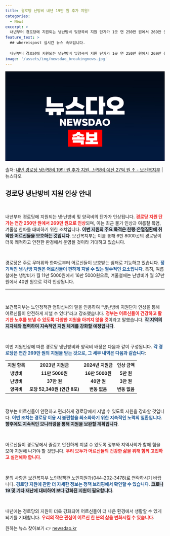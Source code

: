 ```yaml
---
title: 경로당 난방비 내년 19만 원 추가 지원!
categories:
  - News
excerpt: >
  내년부터 경로당에 지원되는 냉난방비 및양곡비 지원 단가가 1곳 연 250만 원에서 269만 원으로 인상된다.…
feature_text: >
  ## whereispost 실시간 뉴스 속보입니다.

  내년부터 경로당에 지원되는 냉난방비 및양곡비 지원 단가가 1곳 연 250만 원에서 269만 원으로 인상된다.…
image: '/assets/img/newsdao_breakingnews.jpg'
---
```


![뉴스다오 속보](/assets/img/newsdao_breakingnews.jpg)

<p>출처: <a href="https://newsdao.kr/2868" rel="dofollow">내년 경로당 냉난방비 19만 원 추가 지원…난방비 예산 27억 원 ↑ - 보건복지부</a> | 뉴스다오</p>

<h2 data-ke-size="size26">경로당 냉난방비 지원 인상 안내</h2>

<p data-ke-size="size16">&nbsp;</p>

내년부터 경로당에 지원되는 냉·난방비 및 양곡비의 단가가 인상됩니다. <b><span style="color: #ee2323;">경로당 지원 단가는 연간 250만 원에서 269만 원으로 인상</span></b>되며, 이는 최근 물가 인상과 여름철 폭염, 겨울철 한파를 대비하기 위한 조치입니다. <b><span style="background-color: #21538527;">이번 지원의 주요 목적은 한랭·온열질환에 취약한 어르신들을 보호하는 것입니다</span></b>. 보건복지부는 이를 통해 6만 8000곳의 경로당이 더욱 쾌적하고 안전한 환경에서 운영될 것이라 기대하고 있습니다.

<p data-ke-size="size16">&nbsp;</p>

경로당은 주로 무더위와 한파로부터 어르신들이 보호받는 쉼터로 기능하고 있습니다. <b><span style="color: #1a5490;">정기적인 냉·난방 지원은 어르신들이 편하게 지낼 수 있는 필수적인 요소입니다</span></b>. 특히, 여름철에는 냉방비가 월 11만 5000원에서 16만 5000원으로, 겨울철에는 난방비가 월 37만 원에서 40만 원으로 각각 인상됩니다. 

<hr>

<p data-ke-size="size16">&nbsp;</p>

보건복지부는 노인정책관 염민섭씨의 말을 인용하여 “냉난방비 지원단가 인상을 통해 어르신들이 안전하게 지낼 수 있다”라고 강조했습니다. <b><span style="color: #ee2323;">정부는 어르신들이 건강하고 활기찬 노후를 보낼 수 있도록 다양한 지원을 아끼지 않을 것</span></b>이라고 말했습니다. <b><span style="background-color: #21538527;">각 지역의 지자체와 협력하여 지속적인 지원 체계를 강화할 예정입니다</span></b>. 

<p data-ke-size="size16">&nbsp;</p>

이번 지원인상에 따른 경로당 냉난방비와 양곡비 배정은 다음과 같이 구성됩니다. <b><span style="color: #1a5490;">각 경로당은 연간 269만 원의 지원을 받는 것으로, 그 세부 내역은 다음과 같습니다</span></b>:

<table>
  <tr>
    <th style="text-align: center;">지원 항목</th>
    <th style="text-align: center;">2023년 지원금</th>
    <th style="text-align: center;">2024년 지원금</th>
    <th style="text-align: center;">인상 금액</th>
  </tr>
  <tr>
    <td style="text-align: center; height: 17px;"><b>냉방비</b></td>
    <td style="text-align: center; height: 17px;"><b>11만 5000원</b></td>
    <td style="text-align: center; height: 17px;"><b>16만 5000원</b></td>
    <td style="text-align: center; height: 17px;"><b>5만 원</b></td>
  </tr>
  <tr>
    <td style="text-align: center; height: 17px;"><b>난방비</b></td>
    <td style="text-align: center; height: 17px;"><b>37만 원</b></td>
    <td style="text-align: center; height: 17px;"><b>40만 원</b></td>
    <td style="text-align: center; height: 17px;"><b>3만 원</b></td>
  </tr>
  <tr>
    <td style="text-align: center; height: 17px;"><b>양곡비</b></td>
    <td style="text-align: center; height: 17px;"><b>포당 52,340원 (연간 8포)</b></td>
    <td style="text-align: center; height: 17px;"><b>변동 없음</b></td>
    <td style="text-align: center; height: 17px;"><b>변동 없음</b></td>
  </tr>
</table>

<p data-ke-size="size16">&nbsp;</p>

정부는 어르신들이 안전하고 편리하게 경로당에서 지낼 수 있도록 지원을 강화할 것입니다. <b><span style="color: #1a5490;">이번 조치는 경로당 이용 시 불편함을 최소화하기 위한 지속적인 노력의 일환입니다</span></b>. <b><span style="background-color: #21538527;">향후에도 지속적인 모니터링을 통해 지원을 보완할 계획입니다</span></b>. 

<p data-ke-size="size16">&nbsp;</p>

어르신들이 경로당에서 즐겁고 안전하게 지낼 수 있도록 정부와 지역사회가 함께 힘을 모아 지원해 나가야 할 것입니다. <b><span style="color: #ee2323;">우리 모두가 어르신들의 건강한 삶을 위해 함께 고민하고 실천해야 합니다</span></b>.  

<p data-ke-size="size16">&nbsp;</p>

문의 사항은 보건복지부 노인정책관 노인지원과(044-202-3478)로 연락하시기 바랍니다. <b><span style="color: #1a5490;">경로당 지원에 관한 더 자세한 정보는 정책 브리핑에서 확인할 수 있습니다</span></b>. <b><span style="background-color: #21538527;">코로나19 및 기타 재난에 대비하여 보다 강화된 지원이 필요합니다</span></b>. 

<p data-ke-size="size16">&nbsp;</p>

내년에는 경로당의 지원이 더욱 강화되어 어르신들이 더 나은 환경에서 생활할 수 있게 되기를 기대합니다. <b><span style="color: #ee2323;">우리의 작은 관심이 어르신 한 분의 삶을 변화시킬 수 있습니다</span></b>. 

원하는 뉴스 찾아보기 👉 <a href="https://newsdao.kr" rel="dofollow">newsdao.kr</a>


